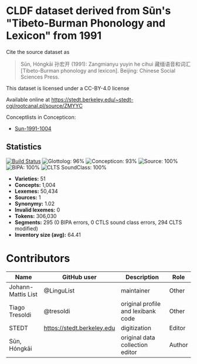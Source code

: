 # CLDF dataset derived from Sūn's "Tibeto-Burman Phonology and Lexicon" from 1991

Cite the source dataset as

> Sūn, Hóngkāi 孙宏开 (1991): Zangmianyu yuyin he cihui 藏缅语音和词汇 [Tibeto-Burman phonology and lexicon]. Beijing: Chinese Social Sciences Press.

This dataset is licensed under a CC-BY-4.0 license

Available online at https://stedt.berkeley.edu/~stedt-cgi/rootcanal.pl/source/ZMYYC


Conceptlists in Concepticon:
- [Sun-1991-1004](https://concepticon.clld.org/contributions/Sun-1991-1004)
## Statistics


[![Build Status](https://travis-ci.org/lexibank/suntb.svg?branch=master)](https://travis-ci.org/lexibank/suntb)
![Glottolog: 96%](https://img.shields.io/badge/Glottolog-96%25-green.svg "Glottolog: 96%")
![Concepticon: 93%](https://img.shields.io/badge/Concepticon-93%25-green.svg "Concepticon: 93%")
![Source: 100%](https://img.shields.io/badge/Source-100%25-brightgreen.svg "Source: 100%")
![BIPA: 100%](https://img.shields.io/badge/BIPA-100%25-brightgreen.svg "BIPA: 100%")
![CLTS SoundClass: 100%](https://img.shields.io/badge/CLTS%20SoundClass-100%25-brightgreen.svg "CLTS SoundClass: 100%")

- **Varieties:** 51
- **Concepts:** 1,004
- **Lexemes:** 50,434
- **Sources:** 1
- **Synonymy:** 1.02
- **Invalid lexemes:** 0
- **Tokens:** 306,030
- **Segments:** 295 (0 BIPA errors, 0 CTLS sound class errors, 294 CLTS modified)
- **Inventory size (avg):** 64.41

# Contributors

Name | GitHub user | Description | Role
--- | --- | --- | ---
Johann-Mattis List | @LinguList | maintainer | Other
Tiago Tresoldi | @tresoldi | original profile and lexibank code | Other 
STEDT | https://stedt.berkeley.edu | digitization | Editor
Sūn, Hóngkāi | | original data collection editor | Author


